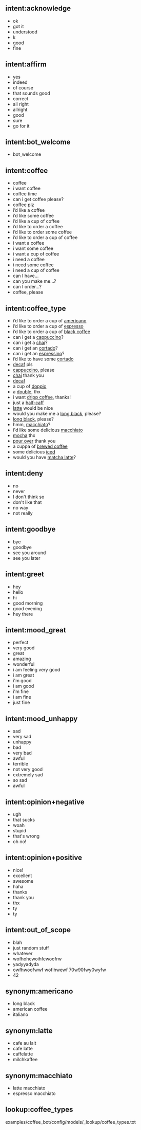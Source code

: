 ## intent:acknowledge
- ok
- got it
- understood
- k
- good
- fine
    

## intent:affirm
- yes
- indeed
- of course
- that sounds good
- correct
- all right
- allright
- good
- sure
- go for it


## intent:bot_welcome
- bot_welcome

## intent:coffee
- coffee
- i want coffee
- coffee time
- can i get coffee please?
- coffee plz
- i’d like a coffee
- i’d like some coffee
- i’d like a cup of coffee
- i’d like to order a coffee
- i’d like to order some coffee
- i’d like to order a cup of coffee
- i want a coffee
- i want some coffee
- i want a cup of coffee
- i need a coffee
- i need some coffee
- i need a cup of coffee
- can I have...
- can you make me...?
- can I order...?
- coffee, please

## intent:coffee_type
- i’d like to order a cup of [americano](coffee_type)
- i’d like to order a cup of [espresso](coffee_type)
- i’d like to order a cup of [black coffee](coffee_type)
- can i get a [cappuccino](coffee_type)?
- can i get a [chai](coffee_type)?
- can i get an [cortado](coffee_type)?
- can i get an [espressino](coffee_type)?
- i’d like to have some [cortado](coffee_type)
- [decaf](coffee_type) pls
- [cappuccino](coffee_type), please
- [chai](coffee_type) thank you
- [decaf](coffee_type)
- a cup of [doppio](coffee_type)
- a [double](coffee_type), thx
- i want [dripp coffee](coffee_type), thanks!
- just a [half-caff](coffee_type)
- [latte](coffee_type) would be nice
- would you make me a [long black](coffee_type), please?
-  [long black](coffee_type), please?
- hmm, [macchiato](coffee_type)?
- i'd like some delicious [macchiato](coffee_type) 
- [mocha](coffee_type) thx
- [pour over](coffee_type) thank you
- a cuppa of [brewed coffee](coffee_type)
- some delicious [iced](coffee_type)
- would you have [matcha latte](coffee_type)?

## intent:deny
- no
- never
- I don't think so
- don't like that
- no way
- not really

## intent:goodbye
- bye
- goodbye
- see you around
- see you later

## intent:greet
- hey
- hello
- hi
- good morning
- good evening
- hey there

## intent:mood_great
- perfect
- very good
- great
- amazing
- wonderful
- i am feeling very good
- i am great
- i'm good
- i am good
- i'm fine
- i am fine
- just fine

## intent:mood_unhappy
- sad
- very sad
- unhappy
- bad
- very bad
- awful
- terrible
- not very good
- extremely sad
- so sad
- awful

## intent:opinion+negative
- ugh
- that sucks
- woah
- stupid
- that's wrong
- oh no!

## intent:opinion+positive
- nice!
- excellent
- awesome
- haha
- thanks
- thank you
- thx
- ty
- ty

## intent:out_of_scope
- blah
- just random stuff
- whatever
- wofhohewoihfewoofrw
- yadyyadyda
- owfhwoofwwf wofihwewf 70w90fwy0wyfw
- 42

## synonym:americano
- long black
- american coffee
- italiano

## synonym:latte
- cafe au lait
- cafe latte
- caffelatte
- milchkaffee

## synonym:macchiato
- latte macchiato
- espresso macchiato

## lookup:coffee_types
examples/coffee_bot/config/models/_lookup/coffee_types.txt


